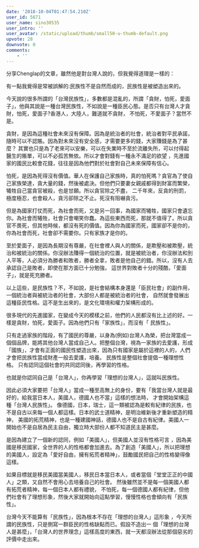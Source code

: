 ```yaml
---
date: '2018-10-04T01:47:54.210Z'
user_id: 5671
user_name: sino30535
user_intro: ''
user_avatar: /static/upload/thumb/small50-u-thumb-default.png
upvote: 28
downvote: 0
comments:
    - ''
---
```


分享Chenglap的文章，雖然他是對台灣人說的，但我覺得道理是一樣的：

有一點我覺得是常被誤解的:民族性不是自然而成的，民族性是被塑造出來的。

今天說的很多所謂的「台灣民族性」，多數都是混亂的，所謂「貪財，怕死，愛面子」，他與其說是一種台灣民族性，不如說是一種臣民心態。是否只有台灣人才貪財，怕死，愛面子?香港人，大陸人，難道就不貪財， 不怕死，不愛面子？當然不是。  

貪財，是因為這種社會未來沒有保障。因為是統治者的社會，統治者對平民承諾，隨時可以不認賬。因為對未來沒有安全感，才需要更多的錢，大家賺錢是為了甚麼？ 其實也只是為了老來可以安樂，可以在失業時不至於流離失所，可以付得起醫生的賬單，可以不必孤苦無依。所以才會對錢有一種永不滿足的欲望 ，先進國家的國民比較會花錢，往往是因為他們對於社會對自己未來保障有信心。

怕死，是因為死得沒有價值。華人在保護自己家族時，真的怕死嗎？貪官為了使自己家族榮達，貪大量的錢，然後被處決。但他們只要妻女親戚都得到財富而繁榮，犧牲自己當貪官被殺，也是甘願。所以貪官除之不盡， 二千年來，反貪的刑罰，極度極忍，也會殺人，貪污卻除之不止。死沒有阻嚇貪污。

但是為國家打仗而死，為社會而死，又是另一回事，為國家而犧牲，國家只會遺忘你。為社會而犧牲，社會只會嘲笑你蠢。為這些東西而死，那就不值得了。所以貪官不畏死，但其他時候，都沒有死的價值。因為你為國家而死，國家卻不是你的，你為社會而死，社會卻不需要你。只有家族才是你的。

至於愛面子，是因為長期沒有尊嚴，在社會裡人與人的關係，是欺壓和被欺壓，統治和被統治的關係。你沒辦法賺得一個統治的位置，就是被統治者，你沒辦法和別人平等，人必須分為勝者和敗者，勝者全拿，敗者是他自己的錯。所以，沒有人去承認自己是敗者，即使在那方面已十分勉強， 這世界對敗者十分的殘酷，「愛面子」，就是死充勝者。

以上這些，是民族性？不，不如說，是社會結構本身還是「臣民社會」的副作用，一個統治者與被統治者的社會，大部份人都是被統治者的社會， 自然就會發展出這種臣民性格。這不是生出來的，是文化環境和權力架構形成的。

很多現代的先進國家，在變成今天的模樣之前，他們的人民都沒有比上述的好。一樣是貪財，怕死，愛面子。因為他們只有「家族性」，而沒有「 民族性」。

只有走過家族的階段，有了國民的尊嚴，以身為(例如)台灣人為榮，把台灣當成一個個品牌，能將其他台灣人當成自己人。把整個台灣，視為一家族的去愛護，形成「國族」，才會有正面的國民性塑造出來，因為只有國家是屬於這裡的人的，人們才會把民族性當成財產一般去愛護，培養。 民族性是整個社會提倡一種理想性格。 只有認同這個社會的共同認同後，再學習的性格。

也就是你認同自己是「台灣人」，你再學習「理想的台灣人」，這就叫民族性。

因此必須大家要把「台灣人」當成一種至高無上的身份，要有「我當台灣人就是最好的，給我當日本人，美國人，德國人也不當」這樣的想法時， 才會開始架構這種「台灣人民族性」。 像德國，日本，瑞士，這一類被認為是較有紀律的民族，也不是自古以來每一個人都這樣。日本的武士道精神，是明治維新後才重新塑造的精神， 美國的拓荒精神，也是一種建國神話，德國人也不是自古有紀律。美國人一開始也不是自居為民主自由，獨立時大部份人都不知道民主是甚麼。

是因為建立了一個新的認同，例如「美國人」，但美國人並沒有性格可言 ，因為美國是移民國家，全世界的人的性格都會加進去。為了創造「美國人」，所以把理想的美國人，設定為「愛好自由，擁有拓荒者精神」，鼓勵國民把自己的性格變得像這樣。

如果目標就是移民美國當美國人，移民日本當日本人，或者當個「堂堂正正的中國人」之類，又自然不會用心去培養自己的社會。 然後雖然並不是每一個美國人都有拓荒者精神，每一個日本人都有禮貌， 不怕死，每一個德國人都有紀律，但他們社會有了理想形象，然後大家就開始向這點學習，慢慢性格也會傾向有「民族性」。

台灣今天不能算有「民族性」，因為根本不存在「理想的台灣人」這形象 ，今天所謂的民族性，只是側寫一群臣民的性格缺點而已。假設不造出一 個「理想的台灣人是甚麼」，「台灣人的世界理念」這樣高度的東西，就一天都沒辦法從那個惡劣的評價中走出來。
